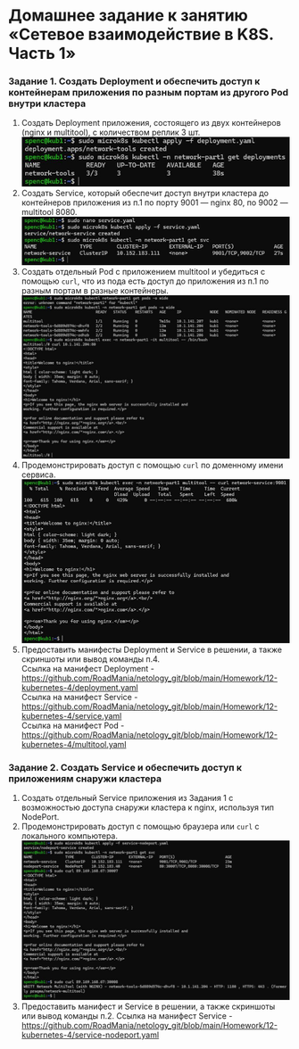 # Домашнее задание к занятию «Сетевое взаимодействие в K8S. Часть 1»

### Задание 1. Создать Deployment и обеспечить доступ к контейнерам приложения по разным портам из другого Pod внутри кластера

1. Создать Deployment приложения, состоящего из двух контейнеров (nginx и multitool), с количеством реплик 3 шт.
<img src="https://github.com/RoadMania/netology_git/blob/main/screens/kub_17.JPG"> </div>
2. Создать Service, который обеспечит доступ внутри кластера до контейнеров приложения из п.1 по порту 9001 — nginx 80, по 9002 — multitool 8080. <br>
<img src="https://github.com/RoadMania/netology_git/blob/main/screens/kub_18.JPG"> </div>
3. Создать отдельный Pod с приложением multitool и убедиться с помощью `curl`, что из пода есть доступ до приложения из п.1 по разным портам в разные контейнеры.
<img src="https://github.com/RoadMania/netology_git/blob/main/screens/kub_19.JPG"> </div>
4. Продемонстрировать доступ с помощью `curl` по доменному имени сервиса.
<img src="https://github.com/RoadMania/netology_git/blob/main/screens/kub_20.JPG"> </div>
5. Предоставить манифесты Deployment и Service в решении, а также скриншоты или вывод команды п.4. <br>
Ссылка на манифест Deployment - https://github.com/RoadMania/netology_git/blob/main/Homework/12-kubernetes-4/deployment.yaml <br>
Ссылка на манифест Service - https://github.com/RoadMania/netology_git/blob/main/Homework/12-kubernetes-4/service.yaml <br>
Ссылка на манифест Pod - https://github.com/RoadMania/netology_git/blob/main/Homework/12-kubernetes-4/multitool.yaml

### Задание 2. Создать Service и обеспечить доступ к приложениям снаружи кластера

1. Создать отдельный Service приложения из Задания 1 с возможностью доступа снаружи кластера к nginx, используя тип NodePort.
2. Продемонстрировать доступ с помощью браузера или `curl` с локального компьютера.
<img src="https://github.com/RoadMania/netology_git/blob/main/screens/kub_21.JPG"> </div> 
3. Предоставить манифест и Service в решении, а также скриншоты или вывод команды п.2.
Ссылка на манифест Service - https://github.com/RoadMania/netology_git/blob/main/Homework/12-kubernetes-4/service-nodeport.yaml
